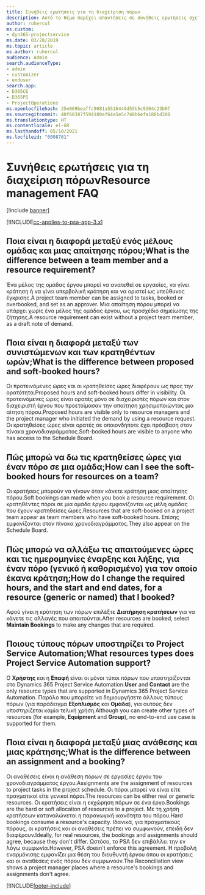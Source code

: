 ```yaml
---
title: Συνήθεις ερωτήσεις για τη διαχείριση πόρων
description: Αυτό το θέμα παρέχει απαντήσεις σε συνήθεις ερωτήσεις σχετικά με τη διαχείριση πόρων.
author: ruhercul
ms.custom:
- dyn365-projectservice
ms.date: 03/28/2019
ms.topic: article
ms.author: ruhercul
audience: Admin
search.audienceType:
- admin
- customizer
- enduser
search.app:
- D365CE
- D365PS
- ProjectOperations
ms.openlocfilehash: 25e069beaffc9081a5516449d55b5c9304c23b0f
ms.sourcegitcommit: 40f68387f594180af64a5e5c748b6efa188bd300
ms.translationtype: HT
ms.contentlocale: el-GR
ms.lasthandoff: 05/10/2021
ms.locfileid: "6008761"
---
```

# <a name="resource-management-faq"></a><span data-ttu-id="caa86-103">Συνήθεις ερωτήσεις για τη διαχείριση πόρων</span><span class="sxs-lookup"><span data-stu-id="caa86-103">Resource management FAQ</span></span>

[!include [banner](../includes/psa-now-project-operations.md)]

[!INCLUDE[cc-applies-to-psa-app-3.x](../includes/cc-applies-to-psa-app-3x.md)]

## <a name="what-is-the-difference-between-a-team-member-and-a-resource-requirement"></a><span data-ttu-id="caa86-104">Ποια είναι η διαφορά μεταξύ ενός μέλους ομάδας και μιας απαίτησης πόρου;</span><span class="sxs-lookup"><span data-stu-id="caa86-104">What is the difference between a team member and a resource requirement?</span></span>

<span data-ttu-id="caa86-105">Ένα μέλος της ομάδας έργου μπορεί να ανατεθεί σε εργασίες, να γίνει κράτηση ή να γίνει υπερβολική κράτηση και να οριστεί ως υπεύθυνος έγκρισης.</span><span class="sxs-lookup"><span data-stu-id="caa86-105">A project team member can be assigned to tasks, booked or overbooked, and set as an approver.</span></span> <span data-ttu-id="caa86-106">Μια απαίτηση πόρου μπορεί να υπάρχει χωρίς ένα μέλος της ομάδας έργου, ως προσχέδιο σημείωσης της ζήτησης.</span><span class="sxs-lookup"><span data-stu-id="caa86-106">A resource requirement can exist without a project team member, as a draft note of demand.</span></span> 

## <a name="what-is-the-difference-between-proposed-and-soft-booked-hours"></a><span data-ttu-id="caa86-107">Ποια είναι η διαφορά μεταξύ των συνιστώμενων και των κρατηθέντων ωρών;</span><span class="sxs-lookup"><span data-stu-id="caa86-107">What is the difference between proposed and soft-booked hours?</span></span>

<span data-ttu-id="caa86-108">Οι προτεινόμενες ώρες και οι κρατηθείσες ώρες διαφέρουν ως προς την ορατότητα.</span><span class="sxs-lookup"><span data-stu-id="caa86-108">Proposed hours and soft-booked hours differ in visibility.</span></span> <span data-ttu-id="caa86-109">Οι προτεινόμενες ώρες είναι ορατές μόνο σε διαχειριστές πόρων και στον διαχειριστή έργου που προετοίμασαν την απαίτηση χρησιμοποιώντας μια αίτηση πόρου.</span><span class="sxs-lookup"><span data-stu-id="caa86-109">Proposed hours are visible only to resource managers and the project manager who initiated the demand by using a resource request.</span></span> <span data-ttu-id="caa86-110">Οι κρατηθείσες ώρες είναι ορατές σε οποιονδήποτε έχει πρόσβαση στον πίνακα χρονοδιαγράμματος.</span><span class="sxs-lookup"><span data-stu-id="caa86-110">Soft-booked hours are visible to anyone who has access to the Schedule Board.</span></span>

## <a name="how-can-i-see-the-soft-booked-hours-for-resources-on-a-team"></a><span data-ttu-id="caa86-111">Πώς μπορώ να δω τις κρατηθείσες ώρες για έναν πόρο σε μια ομάδα;</span><span class="sxs-lookup"><span data-stu-id="caa86-111">How can I see the soft-booked hours for resources on a team?</span></span>

<span data-ttu-id="caa86-112">Οι κρατήσεις μπορούν να γίνουν όταν κάνετε κράτηση μιας απαίτησης πόρου.</span><span class="sxs-lookup"><span data-stu-id="caa86-112">Soft bookings can made when you book a resource requirement.</span></span> <span data-ttu-id="caa86-113">Οι κρατηθέντες πόροι σε μια ομάδα έργου εμφανίζονται ως μέλη ομάδας που έχουν κρατηθείσες ώρες.</span><span class="sxs-lookup"><span data-stu-id="caa86-113">Resources that are soft-booked on a project team appear as team members who have soft-booked hours.</span></span> <span data-ttu-id="caa86-114">Επίσης εμφανίζονται στον πίνακα χρονοδιαγράμματος.</span><span class="sxs-lookup"><span data-stu-id="caa86-114">They also appear on the Schedule Board.</span></span>

## <a name="how-do-i-change-the-required-hours-and-the-start-and-end-dates-for-a-resource-generic-or-named-that-i-booked"></a><span data-ttu-id="caa86-115">Πώς μπορώ να αλλάξω τις απαιτούμενες ώρες και τις ημερομηνίες έναρξης και λήξης, για έναν πόρο (γενικό ή καθορισμένο) για τον οποίο έκανα κράτηση;</span><span class="sxs-lookup"><span data-stu-id="caa86-115">How do I change the required hours, and the start and end dates, for a resource (generic or named) that I booked?</span></span>

<span data-ttu-id="caa86-116">Αφού γίνει η κράτηση των πόρων επιλέξτε **Διατήρηση κρατήσεων** για να κάνετε τις αλλαγές που απαιτούνται.</span><span class="sxs-lookup"><span data-stu-id="caa86-116">After resources are booked, select **Maintain Bookings** to make any changes that are required.</span></span>

## <a name="what-resources-types-does-project-service-automation-support"></a><span data-ttu-id="caa86-117">Ποιους τύπους πόρων υποστηρίζει το Project Service Automation;</span><span class="sxs-lookup"><span data-stu-id="caa86-117">What resources types does Project Service Automation support?</span></span>

<span data-ttu-id="caa86-118">Ο **Χρήστης** και η **Επαφή** είναι οι μόνοι τύποι πόρων που υποστηρίζονται στο Dynamics 365 Project Service Automation.</span><span class="sxs-lookup"><span data-stu-id="caa86-118">**User** and **Contact** are the only resource types that are supported in Dynamics 365 Project Service Automation.</span></span> <span data-ttu-id="caa86-119">Παρόλο που μπορείτε να δημιουργήσετε άλλους τύπους πόρων (για παράδειγμα **Εξοπλισμός** και **Ομάδα**), για αυτούς δεν υποστηρίζεται καμία τελική χρήση.</span><span class="sxs-lookup"><span data-stu-id="caa86-119">Although you can create other types of resources (for example, **Equipment** and **Group**), no end-to-end use case is supported for them.</span></span>

## <a name="what-is-the-difference-between-an-assignment-and-a-booking"></a><span data-ttu-id="caa86-120">Ποια είναι η διαφορά μεταξύ μιας ανάθεσης και μιας κράτησης;</span><span class="sxs-lookup"><span data-stu-id="caa86-120">What is the difference between an assignment and a booking?</span></span>

<span data-ttu-id="caa86-121">Οι αναθέσεις είναι η ανάθεση πόρων σε εργασίες έργου του χρονοδιαγράμματος έργου.</span><span class="sxs-lookup"><span data-stu-id="caa86-121">Assignments are the assignment of resources to project tasks in the project schedule.</span></span> <span data-ttu-id="caa86-122">Οι πόροι μπορεί να είναι είτε πραγματικοί είτε γενικοί πόροι.</span><span class="sxs-lookup"><span data-stu-id="caa86-122">The resources can be either real or generic resources.</span></span> <span data-ttu-id="caa86-123">Οι κρατήσεις είναι η εκχώρηση πόρων σε ένα έργο.</span><span class="sxs-lookup"><span data-stu-id="caa86-123">Bookings are the hard or soft allocation of resources to a project.</span></span> <span data-ttu-id="caa86-124">Με τη χρήση κρατήσεων καταναλώνεται η παραγωγική ικανότητα του πόρου.</span><span class="sxs-lookup"><span data-stu-id="caa86-124">Hard bookings consume a resource's capacity.</span></span> <span data-ttu-id="caa86-125">Ιδανικά, για πραγματικούς πόρους, οι κρατήσεις και οι αναθέσεις πρέπει να συμφωνούν, επειδή δεν διαφέρουν.</span><span class="sxs-lookup"><span data-stu-id="caa86-125">Ideally, for real resources, the bookings and assignments should agree, because they don't differ.</span></span> <span data-ttu-id="caa86-126">Ωστόσο, το PSA δεν επιβάλλει την εν λόγω συμφωνία.</span><span class="sxs-lookup"><span data-stu-id="caa86-126">However, PSA doesn't enforce this agreement.</span></span> <span data-ttu-id="caa86-127">Η προβολή εναρμόνισης εμφανίζει μια θέση του διευθυντή έργου όπου οι κρατήσεις και οι αναθέσεις ενός πόρου δεν συμφωνούν.</span><span class="sxs-lookup"><span data-stu-id="caa86-127">The Reconciliation view shows a project manager places where a resource's bookings and assignments don't agree.</span></span>


[!INCLUDE[footer-include](../includes/footer-banner.md)]